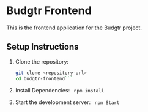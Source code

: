# Budgtr Frontend

This is the frontend application for the Budgtr project.

## Setup Instructions

1. Clone the repository:
   ```bash
   git clone <repository-url>
   cd budgtr-frontend```

2. Install Dependencies:
   ``` npm install```

3. Start the development server:
   ``` npm Start```